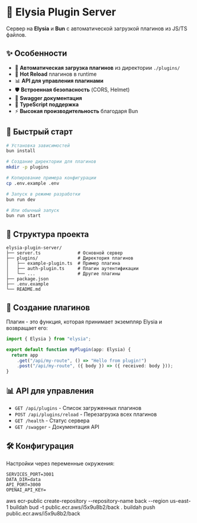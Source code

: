 
  
  # 🚀 Elysia Plugin Server
  
  Сервер на **Elysia** и **Bun** с автоматической загрузкой плагинов из JS/TS файлов.
  
  ## ✨ Особенности
  
  - 🔌 **Автоматическая загрузка плагинов** из директории `./plugins/`
  - 🔄 **Hot Reload** плагинов в runtime
  - 📊 **API для управления плагинами**
  - 🛡️ **Встроенная безопасность** (CORS, Helmet)
  - 📖 **Swagger документация**
  - 🎯 **TypeScript поддержка**
  - ⚡ **Высокая производительность** благодаря Bun
  
  ## 🚀 Быстрый старт
  
  ```bash
  # Установка зависимостей
  bun install
  
  # Создание директории для плагинов
  mkdir -p plugins
  
  # Копирование примера конфигурации
  cp .env.example .env
  
  # Запуск в режиме разработки
  bun run dev
  
  # Или обычный запуск
  bun run start
  ```
  
  ## 📁 Структура проекта
  
  ```
  elysia-plugin-server/
  ├── server.ts              # Основной сервер
  ├── plugins/               # Директория плагинов
  │   ├── example-plugin.ts  # Пример плагина
  │   ├── auth-plugin.ts     # Плагин аутентификации
  │   └── ...                # Другие плагины
  ├── package.json
  ├── .env.example
  └── README.md
  ```
  
  ## 🔌 Создание плагинов
  
  Плагин - это функция, которая принимает экземпляр Elysia и возвращает его:
  
  ```typescript
  import { Elysia } from "elysia";
  
  export default function myPlugin(app: Elysia) {
    return app
      .get("/api/my-route", () => "Hello from plugin!")
      .post("/api/my-route", ({ body }) => ({ received: body }));
  }
  ```
  
  ## 📊 API для управления
  
  - `GET /api/plugins` - Список загруженных плагинов
  - `POST /api/plugins/reload` - Перезагрузка всех плагинов
  - `GET /health` - Статус сервера
  - `GET /swagger` - Документация API
  
  ## 🛠️ Конфигурация
  
  Настройки через переменные окружения:
  
  ```env
SERVICES_PORT=3001
DATA_DIR=data 
API_PORT=3000
OPENAI_API_KEY=
  ```
  
aws ecr-public create-repository --repository-name back --region us-east-1
buildah bud  -t public.ecr.aws/i5x9u8b2/back .
buildah push public.ecr.aws/i5x9u8b2/back

